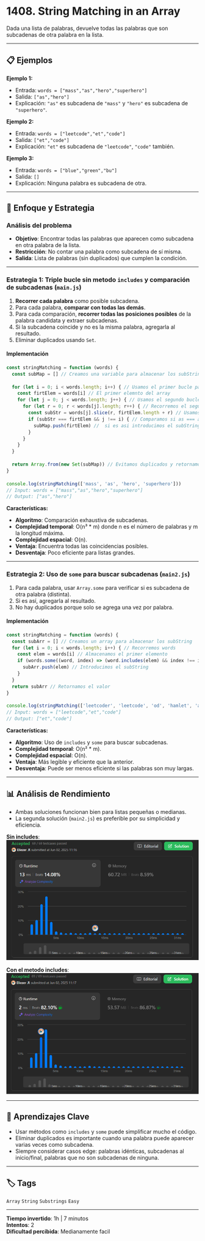 # 1408. String Matching in an Array

Dada una lista de palabras, devuelve todas las palabras que son subcadenas de otra palabra en la lista.

---

## 📋 Ejemplos

**Ejemplo 1:**

- Entrada: `words = ["mass","as","hero","superhero"]`
- Salida: `["as","hero"]`
- Explicación: `"as"` es subcadena de `"mass"` y `"hero"` es subcadena de `"superhero"`.

**Ejemplo 2:**

- Entrada: `words = ["leetcode","et","code"]`
- Salida: `["et","code"]`
- Explicación: `"et"` es subcadena de `"leetcode"`, `"code"` también.

**Ejemplo 3:**

- Entrada: `words = ["blue","green","bu"]`
- Salida: `[]`
- Explicación: Ninguna palabra es subcadena de otra.

---

## 💭 Enfoque y Estrategia

### Análisis del problema

- **Objetivo**: Encontrar todas las palabras que aparecen como subcadena en otra palabra de la lista.
- **Restricción**: No contar una palabra como subcadena de sí misma.
- **Salida**: Lista de palabras (sin duplicados) que cumplen la condición.

---

### Estrategia 1: Triple bucle sin metodo `includes` y comparación de subcadenas (`main.js`)

1. **Recorrer cada palabra** como posible subcadena.
2. Para cada palabra, **comparar con todas las demás**.
3. Para cada comparación, **recorrer todas las posiciones posibles** de la palabra candidata y extraer subcadenas.
4. Si la subcadena coincide y no es la misma palabra, agregarla al resultado.
5. Eliminar duplicados usando `Set`.

#### Implementación

```js
const stringMatching = function (words) {
  const subMap = [] // Creamos una variable para almacenar los subStrings

  for (let i = 0; i < words.length; i++) { // Usamos el primer bucle para obtener el primer elemnto del array
    const firtElem = words[i] // El primer elemnto del array
    for (let j = 0; j < words.length; j++) { // Usamos el segundo bucle para poder recorrer el segundo elemnto
      for (let r = 0; r < words[j].length; r++) { // Recorremos el segundo elemento y evitamos su mismo indice en el if
        const subStr = words[j].slice(r, firtElem.length + r) // Usamos esta variable cortando el elemnto tal que quede del mismo tamaño como el primer elemnto  example : mass --- quedaria = ma y luego en el segundo bucle : mass --- quedaria = as
        if (subStr === firtElem && j !== i) { // Comparamos si as === as si no es asi seguimos
          subMap.push(firtElem) //  si es asi introducimos el subString
        }
      }
    }
  }

  return Array.from(new Set(subMap)) // Evitamos duplicados y retornamos el valor
}

console.log(stringMatching(['mass', 'as', 'hero', 'superhero']))
// Input: words = ["mass","as","hero","superhero"]
// Output: ["as","hero"]
```

**Características:**

- **Algoritmo**: Comparación exhaustiva de subcadenas.
- **Complejidad temporal**: O(n³ * m) donde n es el número de palabras y m la longitud máxima.
- **Complejidad espacial**: O(n).
- **Ventaja**: Encuentra todas las coincidencias posibles.
- **Desventaja**: Poco eficiente para listas grandes.

---

### Estrategia 2: Uso de `some` para buscar subcadenas (`main2.js`)

1. Para cada palabra, usar `Array.some` para verificar si es subcadena de otra palabra (distinta).
2. Si es así, agregarla al resultado.
3. No hay duplicados porque solo se agrega una vez por palabra.

#### Implementación

```js
const stringMatching = function (words) {
  const subArr = [] // Creamos un array para almacenar los subString
  for (let i = 0; i < words.length; i++) { // Recorremos words
    const elem = words[i] // Almacenamos el primer elemento
    if (words.some((word, index) => (word.includes(elem) && index !== i))) { // aqui usamos el metodo some y includes y basicamente le dicimos some: si hay al menos un elemnto que cumpla con esta linea (word.includes(elem) && index !== i) introduce el subString includes: preguna si el elem esta incluido dentro de elem example: od esta incluido en leetcoder ? esto es verdadero
      subArr.push(elem) // Introducimos el subString
    }
  }
  return subArr // Retornamos el valor
}

console.log(stringMatching(['leetcoder', 'leetcode', 'od', 'hamlet', 'am']))
// Input: words = ["leetcode","et","code"]
// Output: ["et","code"]
```

**Características:**

- **Algoritmo**: Uso de `includes` y `some` para buscar subcadenas.
- **Complejidad temporal**: O(n² * m).
- **Complejidad espacial**: O(n).
- **Ventaja**: Más legible y eficiente que la anterior.
- **Desventaja**: Puede ser menos eficiente si las palabras son muy largas.

---

## 📊 Análisis de Rendimiento

- Ambas soluciones funcionan bien para listas pequeñas o medianas.
- La segunda solución (`main2.js`) es preferible por su simplicidad y eficiencia.

**Sin includes**: 
 ![Código sin includes](./public/MetodSinIncludes.png)

**Con el metodo includes**: 
 ![Código sin includes](./public/MethodConInclude.png)

---

## 🎯 Aprendizajes Clave

- Usar métodos como `includes` y `some` puede simplificar mucho el código.
- Eliminar duplicados es importante cuando una palabra puede aparecer varias veces como subcadena.
- Siempre considerar casos edge: palabras idénticas, subcadenas al inicio/final, palabras que no son subcadenas de ninguna.

---

## 🏷️ Tags

`Array` `String` `Substrings` `Easy`

---

**Tiempo invertido**: 1h | 7 minutos  
**Intentos**: 2  
**Dificultad percibida**: Medianamente facil